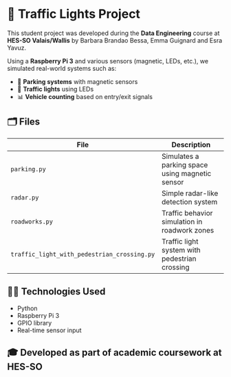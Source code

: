 # 🚦 Traffic Lights Project

This student project was developed during the **Data Engineering** course at **HES-SO Valais/Wallis** by Barbara Brandao Bessa, Emma Guignard and Esra Yavuz.

Using a **Raspberry Pi 3** and various sensors (magnetic, LEDs, etc.), we simulated real-world systems such as:

- 🚗 **Parking systems** with magnetic sensors
- 🚦 **Traffic lights** using LEDs
- 📊 **Vehicle counting** based on entry/exit signals

## 🗂️ Files

| File                                     | Description                                       |
|------------------------------------------|---------------------------------------------------|
| `parking.py`                             | Simulates a parking space using magnetic sensor   |
| `radar.py`                               | Simple radar-like detection system                |
| `roadworks.py`                           | Traffic behavior simulation in roadwork zones     |
| `traffic_light_with_pedestrian_crossing.py` | Traffic light system with pedestrian crossing |

## 🧑‍💻 Technologies Used
- Python
- Raspberry Pi 3
- GPIO library
- Real-time sensor input

## 🎓 Developed as part of academic coursework at HES-SO
